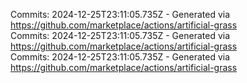 Commits: 2024-12-25T23:11:05.735Z - Generated via https://github.com/marketplace/actions/artificial-grass
<br>
Commits: 2024-12-25T23:11:05.735Z - Generated via https://github.com/marketplace/actions/artificial-grass
<br>
Commits: 2024-12-25T23:11:05.735Z - Generated via https://github.com/marketplace/actions/artificial-grass
<br>

